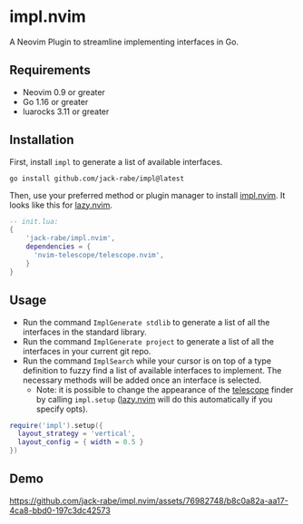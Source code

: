 # impl.nvim

A Neovim Plugin to streamline implementing interfaces in Go.

## Requirements
- Neovim 0.9 or greater
- Go 1.16 or greater
- luarocks 3.11 or greater

## Installation

First, install `impl` to generate a list of available interfaces.

```
go install github.com/jack-rabe/impl@latest
```

Then, use your preferred method or plugin manager to install [impl.nvim](https://github.com/jack-rabe/impl.nvim/).
It looks like this for [lazy.nvim](https://github.com/folke/lazy.nvim).

```lua
-- init.lua:
{
    'jack-rabe/impl.nvim',
    dependencies = {
      'nvim-telescope/telescope.nvim',
    }
}
```

## Usage
- Run the command `ImplGenerate stdlib` to generate a list of all the interfaces in the standard library.
- Run the command `ImplGenerate project` to generate a list of all the interfaces in your current git repo.
- Run the command `ImplSearch` while your cursor is on top of a type definition to fuzzy find a list of available interfaces to implement. The necessary methods will be added once an interface is selected.
  - Note: it is possible to change the appearance of the [telescope](https://github.com/nvim-telescope/telescope.nvim) finder by calling `impl.setup` ([lazy.nvim](https://github.com/folke/lazy.nvim) will do this automatically if you specify opts).
```lua
require('impl').setup({
  layout_strategy = 'vertical',
  layout_config = { width = 0.5 }
})
```

## Demo

https://github.com/jack-rabe/impl.nvim/assets/76982748/b8c0a82a-aa17-4ca8-bbd0-197c3dc42573
